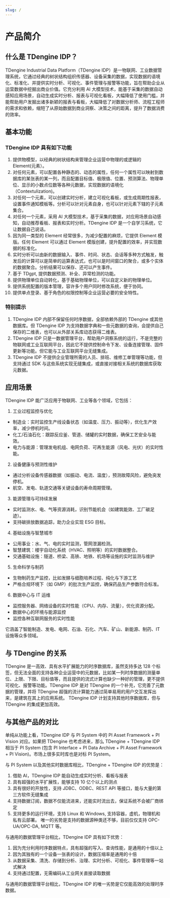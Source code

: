 ```yaml
---
slug: /
---
```


# 产品简介

## 什么是 TDengine IDP？

TDengine Industrial Data Platform（TDengine IDP）是一物联网、工业数据管理系统，它通过经典的树状结构组织传感器、设备采集的数据，实现数据的语境化、标准化、并提供实时分析、可视化、事件管理与报警等功能，旨在帮助企业从运营数据中挖掘出商业价值。它充分利用 AI 大模型技术，能基于采集的数据自动感知应用场景，自动生成实时分析、报表与可视化看板，大幅降低了使用门槛，并能帮助用户发掘出诸多新颖的报表与看板，大幅降低了对数据分析师、流程工程师的需求和依赖，缩短了从原始数据到商业洞察、决策之间的距离，提升了数据消费的效率。

## 基本功能

### TDengine IDP 具有如下功能

1. 提供物模型，以经典的树状结构来管理企业运营中物理的或逻辑的 Element(元素）。
2. 对任何元素，可以配置各种静态的、动态的属性，任何一个属性可以映射到数据库的某张表的某一列，而且配置目标值、极限值、位置、预测算法、物理单位、显示的小数点位数等各种元数据，实现数据的语境化（Contextulization)。
3. 对任何一个元素，可以创建实时分析，建立可视化看板，或生成周期性报表，设置事件通知模板等。分析可以针对元素自身，也可以针对元素下辖的子元素集合。
4. 对任何一个元素，采用 AI 大模型技术，基于采集的数据，对应用场景自动感知，自动推荐看板、报表和实时分析。TDengine IDP 是一个自学习系统，它让数据自己说话。
5. 因为同一类型的 Element 经常很多，为减少配置的麻烦，它提供 Element 模版。任何 Element 可以通过 Element 模版创建，提升配置的效率，并实现数据的标准化。
6. 实时分析可以由新的数据输入、事件、时间、状态、会话等多种方式触发，触发后的计算可以是简单的运算表达式，也可以是时间窗口的聚合，或多个实体的数据聚合。分析结果可以保存、还可以产生事件。
7. 基于 TDgpt, 提供数据预测、补全、异常检测的功能。
8. 提供物理单位自动转化，基于基础物理单位，可以自定义新的物理单位。
9. 提供系统配置的版本管理，容许多个用户同时修改系统，便于协同。
10. 提供单点登录、基于角色的权限控制等企业运营必要的安全特性。

### 特别提示

1. TDengine IDP 内部不保留任何时序数据，全部依赖外部的 TDengine 或其他数据库。但 TDengine IDP 为支持数据字典和一些元数据的查询，会提供自己保存的二维表，也可以从外部关系库动态获得二维表。
2. TDengine IDP 只是一数据管理平台，帮助用户洞察系统的运行，不是完整的物联网或工业互联网平台，因此它不提供控制命令下发、设备连接管理、固件更新等功能。但它能与工业互联网平台无缝集成。
3. TDengine IDP 不提供企业管理所需的人员、排班、维修工单管理等功能，但支持通过 SDK 与这些系统实现无缝集成，或直接对接相关系统的数据库获取元数据。

## 应用场景

TDengine IDP 能广泛应用于物联网、工业等各个领域，它包括：

1. 工业过程监控与优化

- 制造业：实时监控生产线设备状态（如温度、压力、振动等），优化生产效率，减少停机时间。
- 化工/石油石化：跟踪反应釜、管道、储罐的实时数据，确保工艺安全与能效。
- 电力与能源：管理发电机组、电网负荷、可再生能源（风电、光伏）的实时性能。

2. 设备健康与预测性维护

- 通过分析设备传感器数据（如振动、电流、温度），预测故障风险，避免突发停机。
- 航空、发电、轨道交通等关键设备的寿命周期管理。

3. 能源管理与可持续发展

- 实时监测水、电、气等资源消耗，识别节能机会（如建筑能效、工厂碳足迹）。
- 支持碳排放数据追踪，助力企业实现 ESG 目标。

4. 基础设施与智慧城市

- 公用事业：水、气、电的实时监测，管网泄漏检测。
- 智慧建筑：楼宇自动化系统（HVAC、照明等）的实时数据整合。
- 交通基础设施：隧道、桥梁、高铁、地铁、机场等设施的实时监测与维护

5. 生命科学与制药

- 生物制药生产监控，比如发酵与细胞培养过程、纯化与下游工艺
- 严格合规环境下（如 GMP）的批次生产监控，确保药品生产参数符合标准。

6. 数据中心与 IT 运维

- 监控服务器、网络设备的实时性能（CPU、内存、流量），优化资源分配。
- 数据中心的环境与能源监控
- 监控各种互联网服务的实时性能

它涵盖了智能制造、发电、电网、石油、石化、汽车、矿山、新能源、制药、IT 设施等众多领域。

## 与 TDengine 的关系

TDengine 是一高效、具有水平扩展能力的时序数据库，虽然支持多达 128 个标签，但无法全面的支持各种企业运营中的元数据，比如某一列时序数据的测量单位、上限、下限、目标值等，而且提供的流式计算也缺少一种好的管理，更不提供可视化、报警等功能。TDengine IDP 是对 TDengine 的一个补充，它完善了元数据的管理，并将 TDengine 超强的流计算能力通过简单易用的用户交互发挥出来，是建筑在其上的应用系统。
TDengine IDP 计划支持其他时序数据库，但与 TDengine 的集成更加高效。

## 与其他产品的对比

单纯从功能上看，TDengine IDP 与 PI System 中的 PI Asset Framework + PI Vision 对应。如果把 TDengine 也考虑进来，那么 TDengine + TDengine IDP 相当于 PI System (包含 PI Interface + PI Data Archive + PI Asset Framework + PI Vision)。市场上很多实时库也是对标 PI System。

与 PI System 以及其他实时数据库相比，TDengine  + TDengine IDP 的优势是：

1. 借助 AI，TDengine IDP 能自动生成实时分析、看板与报表
2. 具有超强的水平扩展性，能够支持 10 亿个以上的测点
3. 具有很好的开放性，支持 JDBC、ODBC、REST API 等接口，能与大量的第三方软件无缝集成
4. 支持数据订阅，数据不仅能流进来，还能实时流出去，保证系统不会被厂商绑定
5. 支持更多的运行环境，支持 Linux 和 Windows, 支持容器，虚机，物理机和私有云部署。
唯一的劣势是支持的数据源种类还不够，目前仅仅支持 OPC-UA/OPC-DA, MQTT 等。

与通用的数据管理平台相比，TDengine IDP 具有如下优势：

1. 因为充分利用时序数据特点，具有超强的写入、查询性能，是通用的十倍以上
2. 因为其独有的一个设备一张表的设计，数据压缩率是通用的十倍
3. 从数据采集、清洗、存储到分析、治理、实时分析、可视化、事件管理等一站式解决
4. 支持通过配置，无需编码从工业网关直接读取数据

与通用的数据管理平台相比，TDengine IDP 的唯一劣势是它仅能高效的处理时序数据。
